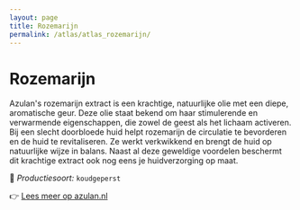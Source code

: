 ```yaml
---
layout: page
title: Rozemarijn
permalink: /atlas/atlas_rozemarijn/
---
```


# Rozemarijn

Azulan's rozemarijn extract is een krachtige, natuurlijke olie met een diepe, aromatische geur. Deze olie staat bekend om haar stimulerende en verwarmende eigenschappen, die zowel de geest als het lichaam activeren. Bij een slecht doorbloede huid helpt rozemarijn de circulatie te bevorderen en de huid te revitaliseren. Ze werkt verkwikkend en brengt de huid op natuurlijke wijze in balans. Naast al deze geweldige voordelen beschermt dit krachtige extract ook nog eens je huidverzorging op maat.

🔧 *Productiesoort:* `koudgeperst`

👉 [Lees meer op azulan.nl](https://azulan.nl/atlas/rozemarijn)
